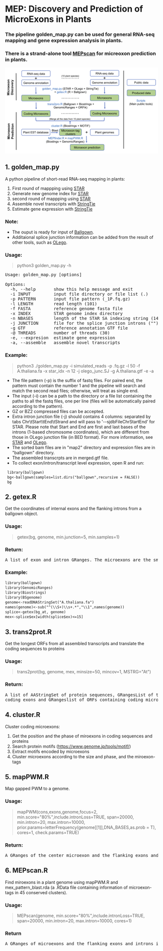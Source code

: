 # MEP: Discovery and Prediction of **M**icro**E**xons in **P**lants

### The pipeline golden_map.py can be used for general RNA-seq mapping and gene expression analysis in plants.
### There is a strand-alone tool [MEPscan](https://github.com/yuhuihui2011/MEPscan) for micreoxon prediction in plants. 

![MEP_workflow](MEP_workflow.png)

## 1. golden_map.py
A python pipeline of short-read RNA-seq mapping in plants: 
1. First round of mappping using [STAR](https://github.com/alexdobin/STAR)
2. Generate new genome index for [STAR](https://github.com/alexdobin/STAR) 
3. second round of mappping using [STAR](https://github.com/alexdobin/STAR)
4. Assemble novel transcripts with [StringTie](https://github.com/gpertea/stringtie)
5. Estimate gene expression with [StringTie](https://github.com/gpertea/stringtie)

### Note:
+ The ouput is ready for input of [Ballgown](https://github.com/alyssafrazee/ballgown).
+ Additaional splice junction information can be added from the result of other tools, 
such as [OLego](https://github.com/chaolinzhanglab/olego).

### Usage:
> python3 golden_map.py -h
<pre>Usage: golden_map.py [options]

Options:
  -h, --help       show this help message and exit
  -i INPUT         input file directory or file list (.)
  -p PATTERN       input file pattern (_1P.fq.gz)
  -l LENGTH        read length (101)
  -f FASTA         reference genome fasta file
  -x INDEX         STAR genome index directory
  -n NBASES        length of the STAR SA indexing string (14)
  -j JUNCTION      file for the splice junction introns ("")
  -g GTF           reference annotation GTF file
  -@ THREADS       number of threads (30)
  -e, --expresion  estimate gene expression
  -a, --assemble   assemble novel transcripts
</pre>

### Example:
> python3 ./golden_map.py -i simulated_reads -p .fq.gz -l 50 -f A.thaliana.fa -x star_idx -n 12 -j olego_junc.SJ -g A.thaliana.gtf -e -a
+ The file pattern (-p) is the suffix of fastq files. For paired end, the pattern must contain the number 1 and the pipeline will search and match the second read files; otherwise, will treat as single end.
+ The input (-i) can be a path to the directory or a file list containing the paths to all the fastq files, one per line (files will be automatically paired according to the pattern). 
+ GZ or BZ2 compressed files can be accepted.
+ Extra intron junction file (-j) should contains 4 columns: separated by tabs Chr\tStart\tEnd\tStrand and will pass to '--sjdbFileChrStartEnd' for STAR. Please note that Start and End are first and last bases of the introns (1-based chromosome coordinates), which are different from those in OLego junction file (in BED format). For more information, see [STAR](https://github.com/alexdobin/STAR) and [OLego](https://github.com/chaolinzhanglab/olego).
+ The sorted bam files are in "map2" directory and expression files are in "ballgown" directory.
+ The assembled transcrpts are in merged.gtf file.
+ To collect exon/intron/transcript level expression, open R and run:  
```{r}
 library(ballgown)
 bg<-ballgown(samples=list.dirs("ballgown",recursive = FALSE))
 bg
```

## 2. getex.R
Get the coordinates of internal exons and the flanking introns from a ballgown object.

### Usage:
> getex(bg, genome, min.junction=5, min.samples=1)

### Return:
<pre>A list of exon and intron GRanges. The microexons are the smallest internal exons with the size <= 15 nt.</pre>

### Example:
```{r}
library(ballgown)
library(GenomicRanges)
library(Biostrings)
library(BSgenome)
genome<-readDNAStringSet("A.thaliana.fa")
names(genome)<-sub("^(\\S+)\\s+.*","\\1",names(genome))
splice<-getex(bg_at, genome)
mex<-splice$ex[width(splice$ex)<=15]
```

## 3. trans2prot.R
Get the longest ORFs from all assembled transcripts and translate the coding sequences to proteins

### Usage:
> trans2prot(bg, genome, mex, minsize=50, mincov=1, MSTRG="At")

### Return:
<pre>A list of AAStringSet of protein sequences, GRangesList of transcripts, GRangesList of ORFs containing all 
coding exons and GRangeslist of ORFs containing coding microexons. </pre>

## 4. cluster.R
Cluster coding microexons:
1. Get the position and the phase of miroexons in coding sequences and proteins
2. Search protein motifs (https://www.genome.jp/tools/motif/)
3. Extract motifs encoded by microexons
4. Cluster microexons according to the size and phase, and the miroexon-tags

## 5. mapPWM.R
Map gapped PWM to a genome.

### Usage:
> mapPWM(cons,exons,genome,focus=2, min.score="80%",include.intronLoss=TRUE,
         span=20000, min.intron=20, max.intron=10000, 
         prior.params=letterFrequency(genome[[1]],DNA_BASES,as.prob = T),
         cores=1, check.params=TRUE)
         
### Return:
<pre>A GRanges of the center microexon and the flanking exons and introns. </pre>

## 6. MEPscan.R
Find miroexons in a plant genome using mapPWM.R and mex_pattern_blast.rda 
(a .RData file containing information of microexon-tags in 45 conserved clusters).

### Usage:
> MEPscan(genome, min.score="80%",include.intronLoss=TRUE,
        span=20000, min.intron=20, max.intron=10000, cores=1)
        
### Return
<pre>A GRanges of microexons and the flanking exons and introns in all clusters in a plant genome. </pre>

